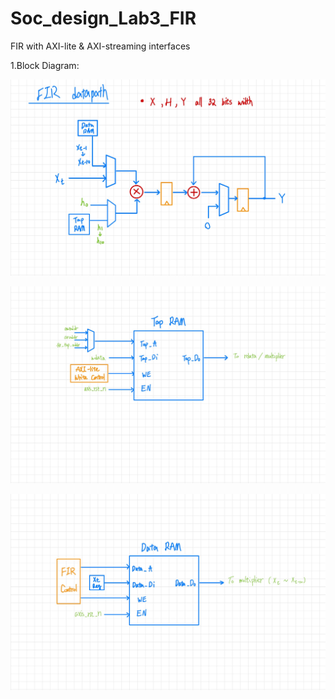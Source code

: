 # Soc_design_Lab3_FIR
FIR with AXI-lite & AXI-streaming interfaces

1.Block Diagram:


![FIR](FIR.jpg)

![Tap RAM](Tap_RAM.jpg)

![Data RAM](Data_RAM.jpg)
